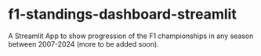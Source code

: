 # f1-standings-dashboard-streamlit
A Streamlit App to show progression of the F1 championships in any season between 2007-2024 (more to be added soon).

